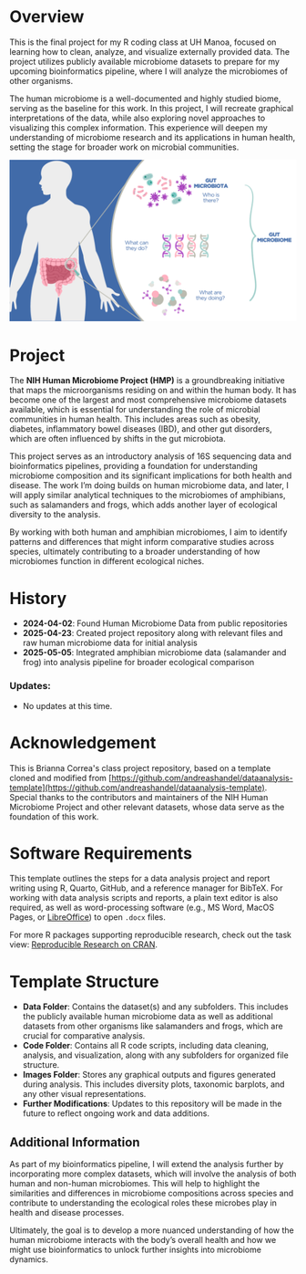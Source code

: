 # Overview

This is the final project for my R coding class at UH Manoa, focused on learning how to clean, analyze, and visualize externally provided data. The project utilizes publicly available microbiome datasets to prepare for my upcoming bioinformatics pipeline, where I will analyze the microbiomes of other organisms. 

The human microbiome is a well-documented and highly studied biome, serving as the baseline for this work. In this project, I will recreate graphical interpretations of the data, while also exploring novel approaches to visualizing this complex information. This experience will deepen my understanding of microbiome research and its applications in human health, setting the stage for broader work on microbial communities.

![Gut-Microbiota-Graphic](Images/Gut-Microbiota-Graphic-1.png)

# Project

The **NIH Human Microbiome Project (HMP)** is a groundbreaking initiative that maps the microorganisms residing on and within the human body. It has become one of the largest and most comprehensive microbiome datasets available, which is essential for understanding the role of microbial communities in human health. This includes areas such as obesity, diabetes, inflammatory bowel diseases (IBD), and other gut disorders, which are often influenced by shifts in the gut microbiota.

This project serves as an introductory analysis of 16S sequencing data and bioinformatics pipelines, providing a foundation for understanding microbiome composition and its significant implications for both health and disease. The work I’m doing builds on human microbiome data, and later, I will apply similar analytical techniques to the microbiomes of amphibians, such as salamanders and frogs, which adds another layer of ecological diversity to the analysis.

By working with both human and amphibian microbiomes, I aim to identify patterns and differences that might inform comparative studies across species, ultimately contributing to a broader understanding of how microbiomes function in different ecological niches.

# History

- **2024-04-02**: Found Human Microbiome Data from public repositories
- **2025-04-23**: Created project repository along with relevant files and raw human microbiome data for initial analysis
- **2025-05-05**: Integrated amphibian microbiome data (salamander and frog) into analysis pipeline for broader ecological comparison

### Updates:
- No updates at this time.

# Acknowledgement

This is Brianna Correa's class project repository, based on a template cloned and modified from [https://github.com/andreashandel/dataanalysis-template](https://github.com/andreashandel/dataanalysis-template). Special thanks to the contributors and maintainers of the NIH Human Microbiome Project and other relevant datasets, whose data serve as the foundation of this work.

# Software Requirements

This template outlines the steps for a data analysis project and report writing using R, Quarto, GitHub, and a reference manager for BibTeX. For working with data analysis scripts and reports, a plain text editor is also required, as well as word-processing software (e.g., MS Word, MacOS Pages, or [LibreOffice](https://www.libreoffice.org/)) to open `.docx` files.

For more R packages supporting reproducible research, check out the task view: [Reproducible Research on CRAN](https://cran.r-project.org/web/views/ReproducibleResearch.html).

# Template Structure

- **Data Folder**: Contains the dataset(s) and any subfolders. This includes the publicly available human microbiome data as well as additional datasets from other organisms like salamanders and frogs, which are crucial for comparative analysis.
- **Code Folder**: Contains all R code scripts, including data cleaning, analysis, and visualization, along with any subfolders for organized file structure.
- **Images Folder**: Stores any graphical outputs and figures generated during analysis. This includes diversity plots, taxonomic barplots, and any other visual representations.
- **Further Modifications**: Updates to this repository will be made in the future to reflect ongoing work and data additions.

## Additional Information

As part of my bioinformatics pipeline, I will extend the analysis further by incorporating more complex datasets, which will involve the analysis of both human and non-human microbiomes. This will help to highlight the similarities and differences in microbiome compositions across species and contribute to understanding the ecological roles these microbes play in health and disease processes.

Ultimately, the goal is to develop a more nuanced understanding of how the human microbiome interacts with the body’s overall health and how we might use bioinformatics to unlock further insights into microbiome dynamics.

